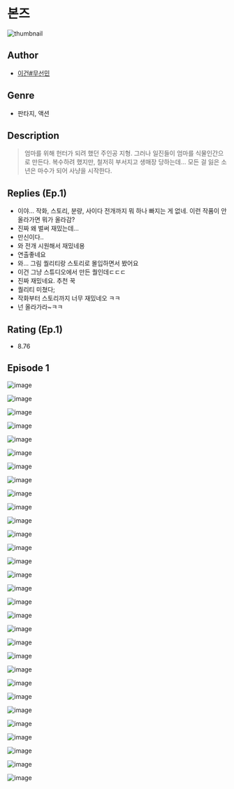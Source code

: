 # 본즈
![thumbnail](https://image-comic.pstatic.net/user_contents_data/challenge_comic/2023/05/23/194671/upload_3545803165085623865_480x623.jpeg)

## Author
- [이건#무선민](https://comic.naver.com/artistTitle?id=194671)

## Genre
- 판타지, 액션

## Description
> 엄마를 위해 헌터가 되려 했던 주인공 지형. 그러나 일진들이 엄마를 식물인간으로 만든다. 복수하려 했지만, 철저히 부서지고 생매장 당하는데… 모든 걸 잃은 소년은 마수가 되어 사냥을 시작한다.

## Replies (Ep.1)
- 이야... 작화, 스토리, 분량, 사이다 전개까지 뭐 하나 빠지는 게 없네. 이런 작품이 안 올라가면 뭐가 올라감?
- 진짜 왜 벌써 재밌는데…
- 만신이다..
- 와 전개 시원해서 재밌네용
- 연출좋네요
- 와... 그림 퀄리티랑 스토리로 몰입하면서 봤어요
- 이건 그냥 스튜디오에서 만든 퀄인데ㄷㄷㄷ
- 진짜 재밌네요. 추천 꾹
- 퀄리티 미쳤다;
- 작화부터 스토리까지 너무 재밌네오 ㅋㅋ
- 넌 올라가라~ㅋㅋ

## Rating (Ep.1)
- 8.76

## Episode 1
![image](https://image-comic.pstatic.net/user_contents_data/challenge_comic/2023/05/23/194671/upload_7161909988391281713.jpeg)

![image](https://image-comic.pstatic.net/user_contents_data/challenge_comic/2023/05/23/194671/upload_7076061257869439538.jpeg)

![image](https://image-comic.pstatic.net/user_contents_data/challenge_comic/2023/05/23/194671/upload_3473231030526239798.jpeg)

![image](https://image-comic.pstatic.net/user_contents_data/challenge_comic/2023/05/23/194671/upload_7076107609928380770.jpeg)

![image](https://image-comic.pstatic.net/user_contents_data/challenge_comic/2023/05/23/194671/upload_3544722366627395942.jpeg)

![image](https://image-comic.pstatic.net/user_contents_data/challenge_comic/2023/05/23/194671/upload_7004563280974197041.jpeg)

![image](https://image-comic.pstatic.net/user_contents_data/challenge_comic/2023/05/23/194671/upload_3544721262804218980.jpeg)

![image](https://image-comic.pstatic.net/user_contents_data/challenge_comic/2023/05/23/194671/upload_3904674995219085360.jpeg)

![image](https://image-comic.pstatic.net/user_contents_data/challenge_comic/2023/05/23/194671/upload_3834924369024737591.jpeg)

![image](https://image-comic.pstatic.net/user_contents_data/challenge_comic/2023/05/23/194671/upload_3919595367232988728.jpeg)

![image](https://image-comic.pstatic.net/user_contents_data/challenge_comic/2023/05/23/194671/upload_4121417521150112056.jpeg)

![image](https://image-comic.pstatic.net/user_contents_data/challenge_comic/2023/05/23/194671/upload_3689908487602136371.jpeg)

![image](https://image-comic.pstatic.net/user_contents_data/challenge_comic/2023/05/23/194671/upload_7148448877965894452.jpeg)

![image](https://image-comic.pstatic.net/user_contents_data/challenge_comic/2023/05/23/194671/upload_3904730164070867505.jpeg)

![image](https://image-comic.pstatic.net/user_contents_data/challenge_comic/2023/05/23/194671/upload_3630291864193098294.jpeg)

![image](https://image-comic.pstatic.net/user_contents_data/challenge_comic/2023/05/23/194671/upload_3904964149611148130.jpeg)

![image](https://image-comic.pstatic.net/user_contents_data/challenge_comic/2023/05/23/194671/upload_3918474943329089377.jpeg)

![image](https://image-comic.pstatic.net/user_contents_data/challenge_comic/2023/05/23/194671/upload_3544442180174295094.jpeg)

![image](https://image-comic.pstatic.net/user_contents_data/challenge_comic/2023/05/23/194671/upload_7077518072171554353.jpeg)

![image](https://image-comic.pstatic.net/user_contents_data/challenge_comic/2023/05/23/194671/upload_3618135856104367458.jpeg)

![image](https://image-comic.pstatic.net/user_contents_data/challenge_comic/2023/05/23/194671/upload_7149799988794581601.jpeg)

![image](https://image-comic.pstatic.net/user_contents_data/challenge_comic/2023/05/23/194671/upload_7378645741175267640.jpeg)

![image](https://image-comic.pstatic.net/user_contents_data/challenge_comic/2023/05/23/194671/upload_4136050899865122915.jpeg)

![image](https://image-comic.pstatic.net/user_contents_data/challenge_comic/2023/05/23/194671/upload_3977576992709042741.jpeg)

![image](https://image-comic.pstatic.net/user_contents_data/challenge_comic/2023/05/23/194671/upload_3774355559069999972.jpeg)

![image](https://image-comic.pstatic.net/user_contents_data/challenge_comic/2023/05/23/194671/upload_3991709225309201762.jpeg)

![image](https://image-comic.pstatic.net/user_contents_data/challenge_comic/2023/05/23/194671/upload_7365979569106805857.jpeg)

![image](https://image-comic.pstatic.net/user_contents_data/challenge_comic/2023/05/23/194671/upload_7090408956851741496.jpeg)

![image](https://image-comic.pstatic.net/user_contents_data/challenge_comic/2023/05/23/194671/upload_7364845754310538081.jpeg)

![image](https://image-comic.pstatic.net/user_contents_data/challenge_comic/2023/05/23/194671/upload_3905855849198924599.jpeg)
